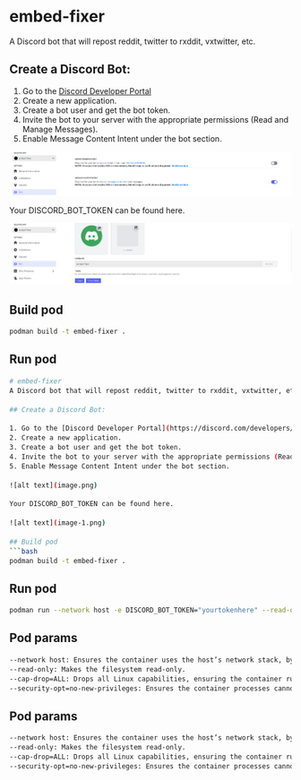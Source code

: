 # embed-fixer
A Discord bot that will repost reddit, twitter to rxddit, vxtwitter, etc.

## Create a Discord Bot:

1. Go to the [Discord Developer Portal](https://discord.com/developers/)
2. Create a new application.
3. Create a bot user and get the bot token.
4. Invite the bot to your server with the appropriate permissions (Read and Manage Messages).
5. Enable Message Content Intent under the bot section.

![alt text](image.png)

Your DISCORD_BOT_TOKEN can be found here.

![alt text](image-1.png)

## Build pod
```bash
podman build -t embed-fixer .
```

## Run pod
```bash
# embed-fixer
A Discord bot that will repost reddit, twitter to rxddit, vxtwitter, etc.

## Create a Discord Bot:

1. Go to the [Discord Developer Portal](https://discord.com/developers/)
2. Create a new application.
3. Create a bot user and get the bot token.
4. Invite the bot to your server with the appropriate permissions (Read and Manage Messages).
5. Enable Message Content Intent under the bot section.

![alt text](image.png)

Your DISCORD_BOT_TOKEN can be found here.

![alt text](image-1.png)

## Build pod
```bash
podman build -t embed-fixer .
```

## Run pod
```bash
podman run --network host -e DISCORD_BOT_TOKEN="yourtokenhere" --read-only --cap-drop=ALL --security-opt=no-new-privileges -d --replace --name embed-fixer-container embed-fixer
```

## Pod params
```bash
--network host: Ensures the container uses the host’s network stack, bypassing the need for TUN/TAP devices.
--read-only: Makes the filesystem read-only.
--cap-drop=ALL: Drops all Linux capabilities, ensuring the container runs with the least privileges.
--security-opt=no-new-privileges: Ensures the container processes cannot gain new privileges.
```

## Pod params
```bash
--network host: Ensures the container uses the host’s network stack, bypassing the need for TUN/TAP devices.
--read-only: Makes the filesystem read-only.
--cap-drop=ALL: Drops all Linux capabilities, ensuring the container runs with the least privileges.
--security-opt=no-new-privileges: Ensures the container processes cannot gain new privileges.
```
